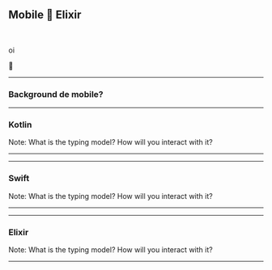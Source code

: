 
## Mobile 🤯 Elixir
<br>


 oi 
<br>
 
 👋 


---

### Background de mobile?



---

### Kotlin

Note: What is the typing model?
How will you interact with it?

---

---

### Swift

Note: What is the typing model?
How will you interact with it?

---

---

### Elixir

Note: What is the typing model?
How will you interact with it?

---
